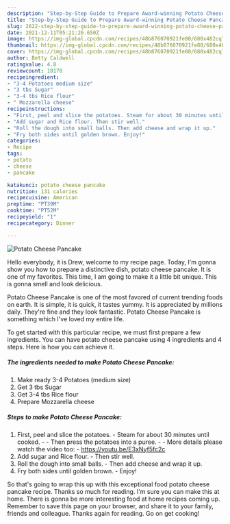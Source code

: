 ```yaml
---
description: "Step-by-Step Guide to Prepare Award-winning Potato Cheese Pancake"
title: "Step-by-Step Guide to Prepare Award-winning Potato Cheese Pancake"
slug: 2622-step-by-step-guide-to-prepare-award-winning-potato-cheese-pancake
date: 2021-12-11T05:21:26.650Z
image: https://img-global.cpcdn.com/recipes/48b876070921fe80/680x482cq70/potato-cheese-pancake-recipe-main-photo.jpg
thumbnail: https://img-global.cpcdn.com/recipes/48b876070921fe80/680x482cq70/potato-cheese-pancake-recipe-main-photo.jpg
cover: https://img-global.cpcdn.com/recipes/48b876070921fe80/680x482cq70/potato-cheese-pancake-recipe-main-photo.jpg
author: Betty Caldwell
ratingvalue: 4.8
reviewcount: 10178
recipeingredient:
- "3-4 Potatoes medium size"
- "3 tbs Sugar"
- "3-4 tbs Rice flour"
- " Mozzarella cheese"
recipeinstructions:
- "First, peel and slice the potatoes. Steam for about 30 minutes until cooked.  Then press the potatoes into a puree.  More details please watch the video too: https://youtu.be/E3xNyf5fc2c"
- "Add sugar and Rice flour. Then stir well."
- "Roll the dough into small balls. Then add cheese and wrap it up."
- "Fry both sides until golden brown. Enjoy!"
categories:
- Recipe
tags:
- potato
- cheese
- pancake

katakunci: potato cheese pancake 
nutrition: 131 calories
recipecuisine: American
preptime: "PT39M"
cooktime: "PT52M"
recipeyield: "1"
recipecategory: Dinner

---
```



![Potato Cheese Pancake](https://img-global.cpcdn.com/recipes/48b876070921fe80/680x482cq70/potato-cheese-pancake-recipe-main-photo.jpg)

Hello everybody, it is Drew, welcome to my recipe page. Today, I'm gonna show you how to prepare a distinctive dish, potato cheese pancake. It is one of my favorites. This time, I am going to make it a little bit unique. This is gonna smell and look delicious.

Potato Cheese Pancake is one of the most favored of current trending foods on earth. It is simple, it is quick, it tastes yummy. It is appreciated by millions daily. They're fine and they look fantastic. Potato Cheese Pancake is something which I've loved my entire life.




To get started with this particular recipe, we must first prepare a few ingredients. You can have potato cheese pancake using 4 ingredients and 4 steps. Here is how you can achieve it.

<!--inarticleads1-->

##### The ingredients needed to make Potato Cheese Pancake:

1. Make ready 3-4 Potatoes (medium size)
1. Get 3 tbs Sugar
1. Get 3-4 tbs Rice flour
1. Prepare  Mozzarella cheese




<!--inarticleads2-->

##### Steps to make Potato Cheese Pancake:

1. First, peel and slice the potatoes. - Steam for about 30 minutes until cooked. -  - Then press the potatoes into a puree. -  - More details please watch the video too: - https://youtu.be/E3xNyf5fc2c
1. Add sugar and Rice flour. - Then stir well.
1. Roll the dough into small balls. - Then add cheese and wrap it up.
1. Fry both sides until golden brown. - Enjoy!




So that's going to wrap this up with this exceptional food potato cheese pancake recipe. Thanks so much for reading. I'm sure you can make this at home. There is gonna be more interesting food at home recipes coming up. Remember to save this page on your browser, and share it to your family, friends and colleague. Thanks again for reading. Go on get cooking!
